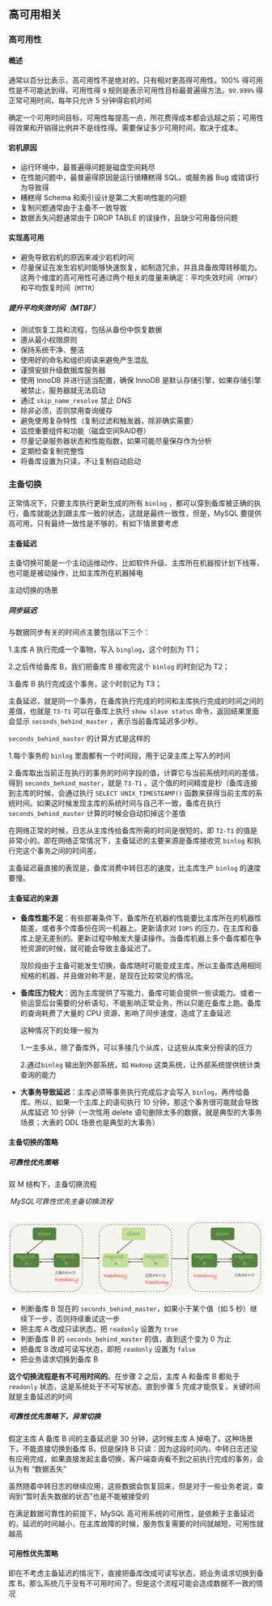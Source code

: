## 高可用相关

### 高可用性

#### 概述

通常以百分比表示，高可用性不是绝对的，只有相对更高得可用性。100% 得可用性是不可能达到得。可用性得 `9` 规则是表示可用性目标最普遍得方法。`99.999%` 得正常可用时间，每年只允许 5 分钟得宕机时间

确定一个可用时间目标，可用性每提高一点，所花费得成本都会远超之前；可用性得效果和开销得比例并不是线性得。需要保证多少可用时间，取决于成本。

#### 宕机原因

* 运行环境中，最普遍得问题是磁盘空间耗尽
* 在性能问题中，最普遍得原因是运行很糟糕得 SQL，或服务器 Bug 或错误行为导致得
* 糟糕得 Schema 和索引设计是第二大影响性能的问题
* 复制问题通常由于主备不一致导致
* 数据丢失问题通常由于 DROP TABLE 的误操作，且缺少可用备份问题

#### 实现高可用

* 避免导致宕机的原因来减少宕机时间
* 尽量保证在发生宕机时能够快速恢复，如制造冗余，并且具备故障转移能力。这两个维度的高可用性可通过两个相关的度量来确定：平均失效时间（`MTBF`）和平均恢复时间（`MTTR`）

##### 提升平均失效时间（MTBF）

* 测试恢复工具和流程，包括从备份中恢复数据
* 遵从最小权限原则
* 保持系统干净、整洁
* 使用好的命名和组织阅读来避免产生混乱
* 谨慎安排升级数据库服务器
* 使用 InnoDB 并进行适当配置，确保 InnoDB 是默认存储引擎，如果存储引擎被禁止，服务器就无法启动
* 通过 `skip_name_resolve` 禁止 DNS
* 除非必须，否则禁用查询缓存
* 避免使用复杂特性（复制过滤和触发器，除非确实需要）
* 监控重要组件和功能（磁盘空间RAID卷）
* 尽量记录服务器状态和性能指数，如果可能尽量保存作为分析
* 定期检查复制完整性
* 将备库设置为只读，不让复制自动启动

### 主备切换

正常情况下，只要主库执行更新生成的所有 `binlog` ，都可以穿到备库被正确的执行，备库就能达到跟主库一致的状态，这就是最终一致性，但是，MySQL 要提供高可用，只有最终一致性是不够的，有如下情景要考虑

#### 主备延迟

主备切换可能是一个主动运维动作，比如软件升级、主库所在机器按计划下线等，也可能是被动操作，比如主库所在机器掉电

主动切换的场景

##### 同步延迟

与数据同步有关的时间点主要包括以下三个：

1.主库 A 执行完成一个事物，写入 `binglog`，这个时刻为 T1；

2.之后传给备库 B，我们把备库 B 接收完这个 `binlog` 的时刻记为 T2；

3.备库 B 执行完成这个事务，这个时刻记为 T3；

主备延迟，就是同一个事务，在备库执行完成的时间和主库执行完成的时间之间的差值，也就是 `T3-T1` 可以在备库上执行 `show slave status` 命令，返回结果里面会显示 `seconds_behind_master` ，表示当前备库延迟多少秒。

`seconds_behind_master` 的计算方式是这样的

1.每个事务的 `binlog` 里面都有一个时间段，用于记录主库上写入的时间

2.备库取出当前正在执行的事务的时间字段的值，计算它与当前系统时间的差值，得到 `seconds_behind_master`，就是 `T3-T1` 。这个值的时间精度是秒（备库连接到主库的时候，会通过执行 `SELECT UNIX_TIMESTEAMP()` 函数来获得当前主库的系统时间。如果这时候发现主库的系统时间与自己不一致，备库在执行 `seconds_behind_master` 计算的时候会自动扣掉这个差值

在网络正常的时候，日志从主库传给备库所需的时间是很短的，即 `T2-T1` 的值是非常小的。即在网络正常情况下，主备延迟的主要来源是备库接收完 `binlog` 和执行完这个事务之间的时间差。

主备延迟最直接的表现是，备库消费中转日志的速度，比主库生产 `binlog` 的速度要慢。

#### 主备延迟的来源

* **备库性能不足**：有些部署条件下，备库所在机器的性能要比主库所在的机器性能差，或者多个库备份在同一机器上。更新请求对 `IOPS` 的压力，在主库和备库上是无差别的。更新过程中触发大量读操作。当备库机器上多个备库都在争抢资源的时候，就可能会导致主备延迟了。

  现阶段由于主备可能发生切换，备库随时可能变成主库，所以主备库选用相同规格的机器，并且做对称不是，是现在比较常见的情况。

* **备库压力较大**：因为主库提供了写能力，备库可能会提供一些读能力。或者一些运营后台需要的分析语句，不能影响正常业务，所以只能在备库上跑。备库的查询耗费了大量的 CPU 资源，影响了同步速度，造成了主备延迟

  这种情况下的处理一般为

  1.一主多从，除了备库外，可以多接几个从库，让这些从库来分担读的压力

  2.通过`binlog` 输出到外部系统，如 `Hadoop` 这类系统，让外部系统提供统计类查询的能力

* **大事务导致延迟**：主库必须等事务执行完成后才会写入 `binlog`，再传给备库。所以，如果一个主库上的语句执行 10 分钟，那这个事务很可能就会导致从库延迟 10 分钟（一次性用 delete 语句删除太多的数据，就是典型的大事务场景；大表的 DDL 场景也是典型的大事务）

#### 主备切换的策略

##### 可靠性优先策略

双 M 结构下，主备切换流程

​	*MySQL可靠性优先主备切换流程*

​	![](../Images/Performance/MySQL可靠性优先主备切换流程.png)

* 判断备库 B 现在的 `seconds_behind_master`，如果小于某个值（如 5 秒）继续下一步，否则持续重试这一步
* 把主库 A 改成只读状态，把 `readonly` 设置为 `true`
* 判断备库 B 的 `seconds_behind_master` 的值，直到这个变为 0 为止
* 把备库 B 改成可读写状态，即把 `readonly` 设置为 `false`
* 把业务请求切换到备库 B

**这个切换流程是有不可用时间的**。在步骤 2 之后，主库 A 和备库 B 都处于 `readonly` 状态，这是系统处于不可写状态。直到步骤 5 完成才能恢复，关键时间就是主备延迟的时间

##### 可靠性优先策略下，异常切换

假定主库 A 备库 B 间的主备延迟是 30 分钟，这时候主库 A 掉电了。这种场景下，不能直接切换到备库 B，但是保持 B 只读：因为这段时间内，中转日志还没有应用完成，如果直接发起主备切换，客户端查询看不到之前执行完成的事务，会认为有 “数据丢失”

虽然随着中转日志的继续应用，这些数据会恢复回来，但是对于一些业务老说，查询到“暂时丢失数据的状态”也是不能被接受的

在满足数据可靠性的前提下，MySQL 高可用系统的可用性，是依赖于主备延迟的，延迟的时间越小，在主库故障的时候，服务恢复需要的时间就越短，可用性就越高

#### 可用性优先策略

即在不考虑主备延迟的情况下，直接把备库改成可读写状态，把业务请求切换到备库 B。那么系统几乎没有不可用时间了。但是这个流程可能会造成数据不一致的情况



